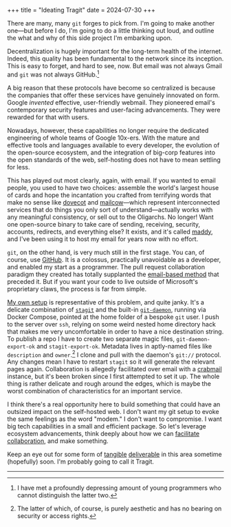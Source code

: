 +++
title = "Ideating Tragit"
date = 2024-07-30
+++

There are many, many `git` forges to pick from. I'm going to make
another one—but before I do, I'm going to do a little thinking out loud,
and outline the what and why of this side project I'm embarking upon.

<!-- more -->

Decentralization is hugely important for the long-term health of the
internet. Indeed, this quality has been fundamental to the network since
its inception. This is easy to forget, and hard to see, now. But email
was not always Gmail and `git` was not always GitHub.[^1]

A big reason that these protocols have become so centralized is because
the companies that offer these services have genuinely innovated on
form. Google *invented* effective, user-friendly webmail. They pioneered
email's contemporary security features and user-facing advancements.
They were rewarded for that with users.

Nowadays, however, these capabilities no longer require the dedicated
engineering of whole teams of Google 10x-ers. With the mature and
effective tools and languages available to every developer, the
evolution of the open-source ecosystem, and the integration of big-corp
features into the open standards of the web, self-hosting does not have
to mean settling for less.

This has played out most clearly, again, with email. If you wanted to
email people, you used to have two choices: assemble the world's largest
house of cards and hope the incantation you crafted from terrifying
words that make no sense like [dovecot] and [mailcow]—which represent
interconnected services that do things you only sort of
understand—actually works with any meaningful consistency, or sell out
to the Oligarchs. No longer! Want one open-source binary to take care of
sending, receiving, security, accounts, redirects, and everything else?
It exists, and it's called [maddy], and I've been using it to host my
email for years now with no effort.

`git`, on the other hand, is very much still in the first stage. You
can, of course, use [GitHub]. It is a colossus, practically unavoidable
as a developer, and enabled my start as a programmer. The pull request
collaboration paradigm they created has totally supplanted the
[email-based method] that preceded it. But if you want your code to live
outside of Microsoft's proprietary claws, the process is far from
simple.

[My own setup] is representative of this problem, and quite janky. It's
a delicate combination of [`stagit`] and the built-in [`git-daemon`],
running via Docker Compose, pointed at the home folder of a bespoke
`git` user. I push to the server over `ssh`, relying on some weird
nested home directory hack that makes me very uncomfortable in order to
have a nice destination string. To publish a repo I have to create two
separate magic files, `git-daemon-export-ok` and `stagit-export-ok`.
Metadata lives in aptly-named files like `description` and `owner`.[^2]
I clone and pull with the daemon's `git://` protocol. Any changes mean I
have to restart `stagit` so it will generate the relevant pages again.
Collaboration is allegedly facilitated over email with a [crabmail]
instance, but it's been broken since I first attempted to set it up.
The whole thing is rather delicate and rough around the edges, which is
maybe the worst combination of characteristics for an important service.

I think there's a real opportunity here to build something that could
have an outsized impact on the self-hosted web. I don't want my git
setup to evoke the same feelings as the word "modem." I don't want to
compromise. I want big tech capabilities in a small and efficient
package. So let's leverage ecosystem advancements, think deeply about
how we can [facilitate collaboration], and make something.

Keep an eye out for some form of [tangible] [deliverable] in this area
sometime (hopefully) soon. I'm probably going to call it Tragit.

---
[^1]: I have met a profoundly depressing amount of young programmers who
cannot distinguish the latter two.
[^2]: The latter of which, of course, is purely aesthetic and has no
bearing on security or access rights.

[dovecot]: https://www.dovecot.org
[mailcow]: https://mailcow.email
[maddy]: https://maddy.email 
[GitHub]: https://github.com
[email-based method]: https://git-send-email.io
[My own setup]: https://git.figbert.com
[`stagit`]: https://codemadness.org/stagit.html
[`git-daemon`]: https://git-scm.com/docs/git-daemon
[crabmail]: https://crabmail.flounder.online
[tangible]: @/posts/tangible-deliverables.md
[deliverable]: https://fosstodon.org/@FIGBERT/112734909021642855 
[facilitate collaboration]: https://pr.pico.sh
